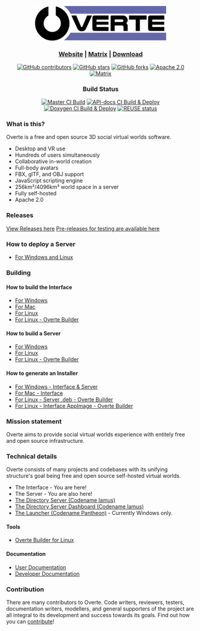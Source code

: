 <!--
Copyright 2013-2019 High Fidelity, Inc.
Copyright 2019-2021 Vircadia contributors
Copyright 2021-2022 Overte e.V.
SPDX-License-Identifier: Apache-2.0
-->

<p align="center"><a href="https://overte.org/"><picture><source srcset="interface/resources/images/brand-banner.svg" alt="Overte" width="350" media="(prefers-color-scheme: dark)"><img src="interface/resources/images/brand-banner-black.svg" alt="Overte" width="350"></picture></a></p>

<h3 align="center"><a href="https://overte.org/">Website</a> | <a href="https://matrix.to/#/#overte:matrix.org">Matrix</a> | <a href="https://overte.org/#download">Download</a></h3>
<p align="center">
    <a href="https://docs.overte.org/en/latest/contribute.html"><img alt="GitHub contributors" src="https://img.shields.io/github/contributors/overte-org/overte"></a>
    <a href="https://github.com/overte-org/overte/stargazers"><img alt="GitHub stars" src="https://img.shields.io/github/stars/overte-org/overte"></a>
    <a href="https://github.com/overte-org/overte/network"><img alt="GitHub forks" src="https://img.shields.io/github/forks/overte-org/overte"></a>
    <a href="https://www.apache.org/licenses/LICENSE-2.0"><img alt="Apache 2.0" src="https://img.shields.io/badge/license-Apache--2.0-%230A7BBB?style=flat"></a>
    <a href="https://matrix.to/#/#overte:matrix.org"><img alt="Matrix" src="https://img.shields.io/matrix/overte:matrix.org?label=Matrix%20chat"></a>
</p>
<h3 align="center">Build Status</h3>
<p align="center">
    <a href="https://github.com/overte-org/overte/actions/workflows/master_build.yml"><img alt="Master CI Build" src="https://github.com/overte-org/overte/actions/workflows/master_build.yml/badge.svg"></a>
    <a href="https://github.com/overte-org/overte/actions/workflows/master_deploy_apidocs.yml"><img alt="API-docs CI Build & Deploy" src="https://github.com/overte-org/overte/actions/workflows/master_deploy_apidocs.yml/badge.svg"></a>
    <a href="https://github.com/overte-org/overte/actions/workflows/master_deploy_doxygen.yml"><img alt="Doxygen CI Build & Deploy" src="https://github.com/overte-org/overte/actions/workflows/master_deploy_doxygen.yml/badge.svg"></a>
    <a href="https://api.reuse.software/info/github.com/overte-org/overte"><img alt="REUSE status" src="https://api.reuse.software/badge/github.com/overte-org/overte"></a>
</p>

### What is this?

Overte is a free and open source 3D social virtual worlds software.

* Desktop and VR use
* Hundreds of users simultaneously
* Collaborative in-world creation
* Full-body avatars
* FBX, glTF, and OBJ support
* JavaScript scripting engine
* 256km²/4096km³ world space in a server
* Fully self-hosted
* Apache 2.0

### Releases

[View Releases here](https://github.com/overte-org/overte/releases/)
[Pre-releases for testing are available here](https://public.overte.org/index.html#build/overte/)

### How to deploy a Server

- [For Windows and Linux](https://docs.overte.org/en/latest/host.html)

### Building

#### How to build the Interface

- [For Windows](https://github.com/overte-org/overte/blob/master/BUILD_WIN.md)
- [For Mac](https://github.com/overte-org/overte/blob/master/BUILD_OSX.md)
- [For Linux](https://github.com/overte-org/overte/blob/master/BUILD_LINUX.md)
- [For Linux - Overte Builder](https://github.com/overte-org/overte-builder)

#### How to build a Server

- [For Windows](https://github.com/overte-org/overte/blob/master/BUILD_WIN.md)
- [For Linux](https://github.com/overte-org/overte/blob/master/BUILD_LINUX.md)
- [For Linux - Overte Builder](https://github.com/overte-org/overte-builder)

#### How to generate an Installer

- [For Windows - Interface & Server](https://github.com/overte-org/overte/blob/master/INSTALLER.md)
- [For Mac - Interface](https://github.com/overte-org/overte/blob/master/INSTALLER.md#os-x)
- [For Linux - Server .deb - Overte Builder](INSTALLER.md#ubuntu-1804--deb)
- [For Linux - Interface AppImage - Overte Builder](https://github.com/overte-org/overte-builder/blob/master/README.md#building-appimages)

### Mission statement

Overte aims to provide social virtual worlds experience with entitely free and open source infrastructure.

### Technical details

Overte consists of many projects and codebases with its unifying structure's goal being free and open source self-hosted virtual worlds.

- The Interface - You are here!
- The Server - You are also here!
- [The Directory Server (Codename Iamus)](https://github.com/overte-org/overte-metaverse/)
- [The Directory Server Dashboard (Codename Iamus)](https://github.com/overte-org/metaverse-dashboard/)
- [The Launcher (Codename Pantheon)](https://github.com/overte-org/pantheon-launcher/) - Currently Windows only.

#### Tools
- [Overte Builder for Linux](https://github.com/overte-org/overte-builder/)

#### Documentation
- [User Documentation](https://github.com/overte-org/overte-docs-sphinx/)
- [Developer Documentation](https://github.com/overte-org/overte-dev-docs/)

### Contribution

There are many contributors to Overte. Code writers, reviewers, testers, documentation writers, modellers, and general supporters of the project are all integral to its development and success towards its goals. Find out how you can [contribute](https://docs.overte.org/en/latest/contribute.html)!
